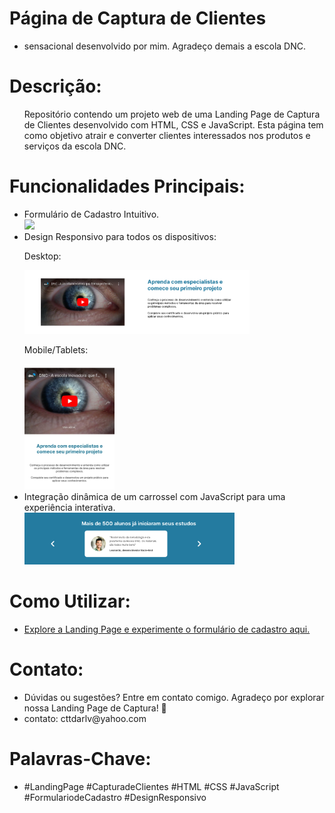 # Página de Captura de Clientes
<ul>
<li>sensacional desenvolvido por mim. Agradeço demais a escola DNC.</li> 
</ul>

<h1 id="desc">Descrição:</h1>
<ul>
Repositório contendo um projeto web de uma Landing Page de Captura de Clientes desenvolvido com HTML, CSS e JavaScript. Esta página tem como objetivo atrair e converter clientes interessados nos produtos e serviços da escola DNC.</ul>


<h1 id="fp">Funcionalidades Principais:</h1>

<ul>
<li>Formulário de Cadastro Intuitivo.</li>

<div>
<img src="src/assets/Formulário.jpg" width="25%">
</div>

<li>Design Responsivo para todos os dispositivos:

<p>Desktop:</p>

<img src="src/assets/Resp comp.png" width="75%">

<p>Mobile/Tablets:</p>
<img src="src/assets/Resp cel.jpg" width="30%">

</li>
<li>Integração dinâmica de um carrossel com JavaScript para uma experiência interativa.
</li>

<img src="src/assets/Carrossel.png" width="70%">


</ul>

<h1 id="cum">Como Utilizar:</h1>

<ul>

<li><a href="https://landig-page-dnc.netlify.app/"> Explore a Landing Page e experimente o formulário de cadastro aqui.</a> </li> 

</ul>

<h1 id="ctt">Contato:</h1>

<ul>
<li> Dúvidas ou sugestões? Entre em contato comigo. Agradeço por explorar nossa Landing Page de Captura! 🚀</li>
<li> contato: cttdarlv@yahoo.com</li>
</ul>

<h1 id="pc">Palavras-Chave:</h1>

<ul>
<li> #LandingPage #CapturadeClientes #HTML #CSS #JavaScript #FormulariodeCadastro #DesignResponsivo</li>
</ul>
